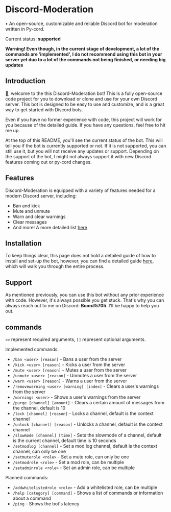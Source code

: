 # Discord-Moderation

• An open-source, customizable and reliable Discord bot for moderation written in Py-cord.

Current status: **supported**

****Warning! Even though, in the current stage of development, a lot of the commands are 'implemented', I do not recommend using this bot in your server yet duo to a lot of the commands not being finished, or needing big updates****

## Introduction

👋, welcome to the this Discord-Moderation bot! This is a fully open-source code project for you to download or clone and use for your own Discord server. This bot is designed to be easy to use and customize, and is a great way to get started with Discord bots. 

Even if you have no former experience with code, this project will work for you because of the detailed guide. If you have any questions, feel free to hit me up.

At the top of this README, you'll see the current status of the bot. This will tell you if the bot is currently supported or not. If it is not supported, you can still use it, but you will not receive any updates or support. Depending on the support of the bot, I might not always support it with new Discord features coming out or py-cord changes.

## Features

Discord-Moderation is equipped with a variety of features needed for a modern Discord server, including:

- Ban and kick
- Mute and unmute
- Warn and clear warnings
- Clear messages
- And more! A more detailed list [here](https://github.com/KipzonderKop101/Discord-Moderation#commands)

## Installation

To keep things clear, this page does not hold a detailed guide of how to install and set-up the bot, however, you can find a detailed guide [here](https://github.com/KipzonderKop101/Discord-Moderation/blob/main/docs/GUIDE.md), which will walk you through the entire process.

## Support

As mentioned previously, you can use this bot without any prior experience with code. However, it's always possible you get stuck. That's why you can always reach out to me on Discord: **Boon#5705**. I'll be happy to help you out.

## commands

`<>` represent required arguments, `[]` represent optional arguments.

Implemented commands:

- `/ban <user> [reason]` - Bans a user from the server
- `/kick <user> [reason]` - Kicks a user from the server
- `/mute <user> [reason]` - Mutes a user from the server
- `/unmute <user> [reason]` - Unmutes a user from the server
- `/warn <user> [reason]` - Warns a user from the server
- `/removewarning <user> [warning] [index]` - Clears a user's warnings from the server
- `/warnings <user>` - Shows a user's warnings from the server
- `/purge [channel] [amount]` - Clears a certain amount of messages from the channel, default is 10
- `/lock [channel] [reason]` - Locks a channel, default is the context channel
- `/unlock [channel] [reason]` - Unlocks a channel, default is the context channel
- `/slowmode [channel] [time]` - Sets the slowmode of a channel, default is the current channel, default time is 10 seconds
- `/setmodlog [channel]` - Set a mod log channel, default is the context channel, can only be one
- `/setmuterole <role>` - Set a mute role, can only be one
- `/setmodrole <role>` - Set a mod role, can be multiple
- `/setadminrole <role>` - Set an admin role, can be multiple

Planned commands:


- `/addwhitelistedrole <role>` - Add a whitelisted role, can be multiple
- `/help [category] [command]` - Shows a list of commands or information about a command
- `/ping` - Shows the bot's latency
